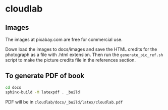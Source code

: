 # cloudlab

## Images

The images at pixabay.com are free for commercial use.

Down load the images to docs/images and save the HTML credits
for the photograph as a file with .html extension. Then run the
`generate_pic_ref.sh` script to make the picture credits file
in the references section.

## To generate PDF of book

```bash
cd docs
sphinx-build -M latexpdf . _build
```

PDF will be in `cloudlab/docs/_build/latex/cloudlab.pdf`
